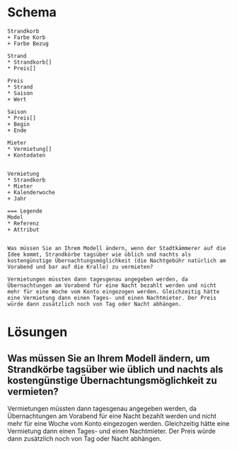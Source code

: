 Schema
======
```
Strandkorb
+ Farbe Korb
+ Farbe Bezug

Strand
* Strandkorb[]
* Preis[]

Preis
* Strand
* Saison
+ Wert

Saison
* Preis[]
+ Begin
+ Ende

Mieter
* Vermietung[]
+ Kontodaten


Vermietung
* Strandkorb
* Mieter
+ Kalenderwoche
+ Jahr

=== Legende
Model
* Referenz
+ Attribut


Was müssen Sie an Ihrem Modell ändern, wenn der Stadtkämmerer auf die Idee kommt, Strandkörbe tagsüber wie üblich und nachts als kostengünstige Übernachtungsmöglichkeit (die Nachtgebühr natürlich am Vorabend und bar auf die Kralle) zu vermieten?

Vermietungen müssten dann tagesgenau angegeben werden, da Übernachtungen am Vorabend für eine Nacht bezahlt werden und nicht mehr für eine Woche vom Konto eingezogen werden. Gleichzeitig hätte eine Vermietung dann einen Tages- und einen Nachtmieter. Der Preis würde dann zusätzlich noch von Tag oder Nacht abhängen.
```

Lösungen
========
Was müssen Sie an Ihrem Modell ändern, um Strandkörbe tagsüber wie üblich und nachts als kostengünstige Übernachtungsmöglichkeit zu vermieten?
---------------------------------------------------------------------------------------------------------------------------------------------- 

Vermietungen müssten dann tagesgenau angegeben werden, da Übernachtungen am Vorabend für eine Nacht bezahlt werden und nicht mehr für eine Woche vom Konto eingezogen werden. Gleichzeitig hätte eine Vermietung  dann einen Tages- und einen Nachtmieter. Der Preis würde dann zusätzlich noch von Tag oder Nacht abhängen.
